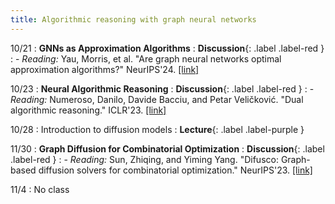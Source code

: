 ```yaml
---
title: Algorithmic reasoning with graph neural networks
---
```


10/21
: **GNNs as Approximation Algorithms**
  : **Discussion**{: .label .label-red }
: - *Reading:* Yau, Morris, et al. "Are graph neural networks optimal approximation algorithms?" NeurIPS'24. [[link]](https://arxiv.org/html/2310.00526v4)

10/23
: **Neural Algorithmic Reasoning**
  : **Discussion**{: .label .label-red }
: - *Reading:* Numeroso, Danilo, Davide Bacciu, and Petar Veličković. "Dual algorithmic reasoning." ICLR'23. [[link]](https://arxiv.org/abs/2302.04496)

10/28
: Introduction to diffusion models
  : **Lecture**{: .label .label-purple }

11/30
: **Graph Diffusion for Combinatorial Optimization**
  : **Discussion**{: .label .label-red }
: - *Reading:* Sun, Zhiqing, and Yiming Yang. "Difusco: Graph-based diffusion solvers for combinatorial optimization." NeurIPS'23. [[link]](https://arxiv.org/abs/2302.08224)

11/4
: No class